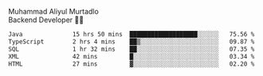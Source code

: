 Muhammad Aliyul Murtadlo
<br>
Backend Developer 👨‍💻
<br>
<!--START_SECTION:waka-->

```txt
Java              15 hrs 50 mins  ███████████████████░░░░░░   75.56 %
TypeScript        2 hrs 4 mins    ██▒░░░░░░░░░░░░░░░░░░░░░░   09.87 %
SQL               1 hr 32 mins    ██░░░░░░░░░░░░░░░░░░░░░░░   07.35 %
XML               42 mins         █░░░░░░░░░░░░░░░░░░░░░░░░   03.34 %
HTML              27 mins         ▓░░░░░░░░░░░░░░░░░░░░░░░░   02.20 %
```

<!--END_SECTION:waka-->
